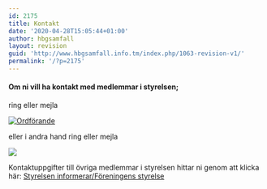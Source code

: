 ```yaml
---
id: 2175
title: Kontakt
date: '2020-04-28T15:05:44+01:00'
author: hbgsamfall
layout: revision
guid: 'http://www.hbgsamfall.info.tm/index.php/1063-revision-v1/'
permalink: '/?p=2175'
---
```


#### Om ni vill ha kontakt med medlemmar i styrelsen;  
ring eller mejla

[![Ordförande](/wp-content/uploads/2016/12/Ordförande.png)](/wp-content/uploads/2016/12/Ordförande.png)

eller i andra hand ring eller mejla

[![](/wp-content/uploads/2020/04/Kassör-2020.png)](/wp-content/uploads/2020/04/Kassör-2020.png)

Kontaktuppgifter till övriga medlemmar i styrelsen hittar ni genom att klicka här: [Styrelsen informerar/Föreningens styrelse](http://www.hbgsamfall.win/index.php/information-2/styrelsen-informerar/)